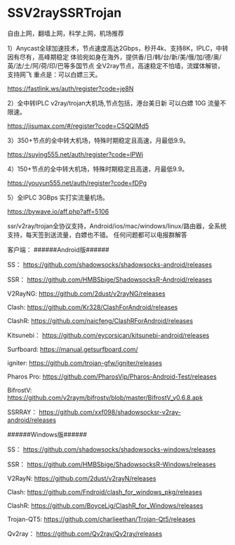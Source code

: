 # SSV2raySSRTrojan

自由上网，翻墙上网，科学上网，机场推荐

1）Anycast全球加速技术，节点速度高达2Gbps，秒开4k、支持8K，IPLC，中转因有尽有，高峰期稳定
体验宛如身在海外，提供香/日/韩/台/新/美/俄/加/德/奥/英/法/土/阿/荷/印/巴等多国节点
全V2ray节点，高速稳定不怕墙，流媒体解锁，支持网飞
重点是：可以白嫖三天。

https://fastlink.ws/auth/register?code=je8N

2）全中转IPLC v2ray/trojan大机场,节点包括，港台美日新 可以白嫖 10G 流量不限速。

https://jisumax.com/#/register?code=C5QQIMd5


3）350+节点的全中转大机场，特殊时期稳定且高速，月最低9.9。

https://suying555.net/auth/register?code=lPWj

4）150+节点的全中转大机场，特殊时期稳定且高速，月最低9.9。

https://youyun555.net/auth/register?code=fDPg

5）全IPLC  3GBps 实打实流量机场。

https://bywave.io/aff.php?aff=5106

ssr/v2ray/trojan全协议支持，Android/ios/mac/windows/linux/路由器，全系统支持，每天签到送流量，白嫖也不错。
任何问题都可以电报群解答

客户端：
######Android版######

SS：
https://github.com/shadowsocks/shadowsocks-android/releases

SSR：
https://github.com/HMBSbige/ShadowsocksR-Android/releases

V2RayNG:
https://github.com/2dust/v2rayNG/releases

Clash:
https://github.com/Kr328/ClashForAndroid/releases

ClashR:
https://github.com/naicfeng/ClashRForAndroid/releases

Kitsunebi：
https://github.com/eycorsican/kitsunebi-android/releases

Surfboard:
https://manual.getsurfboard.com/

igniter:
https://github.com/trojan-gfw/igniter/releases

Pharos Pro:
https://github.com/PharosVip/Pharos-Android-Test/releases

BifrostV:
https://github.com/v2raym/bifrostv/blob/master/BifrostV_v0.6.8.apk

SSRRAY：
https://github.com/xxf098/shadowsocksr-v2ray-android/releases


######Windows版######

SS：
https://github.com/shadowsocks/shadowsocks-windows/releases

SSR：
https://github.com/HMBSbige/ShadowsocksR-Windows/releases

V2RayN:
https://github.com/2dust/v2rayN/releases

Clash:
https://github.com/Fndroid/clash_for_windows_pkg/releases

ClashR:
https://github.com/BoyceLig/ClashR_for_Windows/releases

Trojan-QT5:
https://github.com/charlieethan/Trojan-Qt5/releases

Qv2ray：
https://github.com/Qv2ray/Qv2ray/releases
